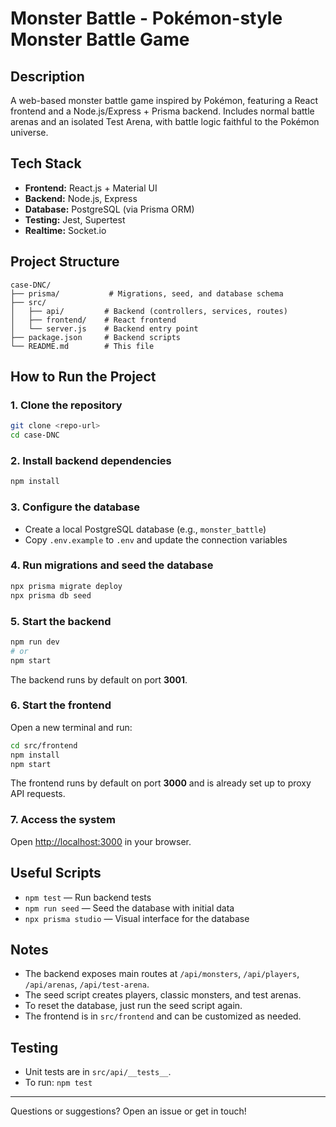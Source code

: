 # Monster Battle - Pokémon-style Monster Battle Game

## Description

A web-based monster battle game inspired by Pokémon, featuring a React frontend and a Node.js/Express + Prisma backend. Includes normal battle arenas and an isolated Test Arena, with battle logic faithful to the Pokémon universe.

## Tech Stack

- **Frontend:** React.js + Material UI
- **Backend:** Node.js, Express
- **Database:** PostgreSQL (via Prisma ORM)
- **Testing:** Jest, Supertest
- **Realtime:** Socket.io

## Project Structure

```
case-DNC/
├── prisma/           # Migrations, seed, and database schema
├── src/
│   ├── api/         # Backend (controllers, services, routes)
│   ├── frontend/    # React frontend
│   └── server.js    # Backend entry point
├── package.json     # Backend scripts
└── README.md        # This file
```

## How to Run the Project

### 1. Clone the repository

```bash
git clone <repo-url>
cd case-DNC
```

### 2. Install backend dependencies

```bash
npm install
```

### 3. Configure the database

- Create a local PostgreSQL database (e.g., `monster_battle`)
- Copy `.env.example` to `.env` and update the connection variables

### 4. Run migrations and seed the database

```bash
npx prisma migrate deploy
npx prisma db seed
```

### 5. Start the backend

```bash
npm run dev
# or
npm start
```

The backend runs by default on port **3001**.

### 6. Start the frontend

Open a new terminal and run:

```bash
cd src/frontend
npm install
npm start
```

The frontend runs by default on port **3000** and is already set up to proxy API requests.

### 7. Access the system

Open [http://localhost:3000](http://localhost:3000) in your browser.

## Useful Scripts

- `npm test` — Run backend tests
- `npm run seed` — Seed the database with initial data
- `npx prisma studio` — Visual interface for the database

## Notes

- The backend exposes main routes at `/api/monsters`, `/api/players`, `/api/arenas`, `/api/test-arena`.
- The seed script creates players, classic monsters, and test arenas.
- To reset the database, just run the seed script again.
- The frontend is in `src/frontend` and can be customized as needed.

## Testing

- Unit tests are in `src/api/__tests__`.
- To run: `npm test`

---
Questions or suggestions? Open an issue or get in touch!
